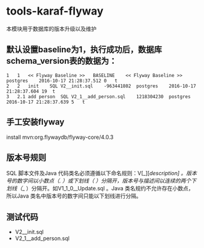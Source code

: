 # tools-karaf-flyway
本模块用于数据库的版本升级以及维护
## 默认设置baseline为1，执行成功后，数据库schema_version表的数据为：

```
1	1	<< Flyway Baseline >>	BASELINE	<< Flyway Baseline >>		postgres	2016-10-17 21:28:37.512	0	t
2	2	init	SQL	V2__init.sql	-963441802	postgres	2016-10-17 21:28:37.604	19	t
3	2.1	add person	SQL	V2_1__add_person.sql	1218304230	postgres	2016-10-17 21:28:37.639	5	t
```

## 手工安装flyway

install mvn:org.flywaydb/flyway-core/4.0.3

## 版本号规则

SQL 脚本文件及Java 代码类名必须遵循以下命名规则：V<version>[_<SEQ>][__description] 。版本号的数字间以小数点（. ）或下划线（_ ）分隔开，版本号与描述间以连续的两个下划线（__ ）分隔开。如V1_1_0__Update.sql 。Java 类名规约不允许存在小数点，所以Java 类名中版本号的数字间只能以下划线进行分隔。

## 测试代码

* V2__init.sql
* V2_1__add_person.sql
